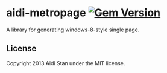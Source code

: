 aidi-metropage [![Gem Version](https://badge.fury.io/rb/aidi-metropage.png)](http://badge.fury.io/rb/aidi-metropage)
=======

A library for generating windows-8-style single page.


## License

Copyright 2013 Aidi Stan under the MIT license.
